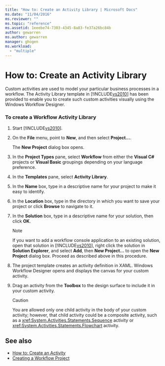 ```yaml
---
title: "How to: Create an Activity Library | Microsoft Docs"
ms.date: "11/04/2016"
ms.reviewer: ""
ms.topic: "reference"
ms.assetid: 1eeebe74-7303-4345-8a83-fe37a26bc84b
author: gewarren
ms.author: gewarren
manager: ghogen
ms.workload: 
  - "multiple"
---
```

# How to: Create an Activity Library
Custom activities are used to model your particular business processes in a workflow. The Activity Library template in [!INCLUDE[vs2010](../misc/includes/vs2010_md.md)] has been provided to enable you to create such custom activities visually using the Windows Workflow Designer.

### To create a Workflow Activity Library

1.  Start [!INCLUDE[vs2010](../misc/includes/vs2010_md.md)].

2.  On the **File** menu, point to **New**, and then select **Project...**.

     The **New Project** dialog box opens.

3.  In the **Project Types** pane, select **Workflow** from either the **Visual C#** projects or **Visual Basic** groupings depending on your language preference.

4.  In the **Templates** pane, select **Activity Library**.

5.  In the **Name** box, type in a descriptive name for your project to make it easy to identify.

6.  In the **Location** box, type in the directory in which you want to save your project or click **Browse** to navigate to it.

7.  In the **Solution** box, type in a descriptive name for your solution, then click **OK**.

    > [!NOTE]
    > If you want to add a workflow console application to an existing solution, open that solution in [!INCLUDE[vs2010](../misc/includes/vs2010_md.md)], right click the solution in **Solution Explorer**, and select **Add**, then **New Project...** to open the **New Project** dialog box. Proceed as described above in this procedure.

8.  The project template creates an activity definition in XAML. Windows Workflow Designer opens and displays the canvas for your custom activity.

9. Drag an activity from the **Toolbox** to the design surface to include it in your custom activity.

    > [!CAUTION]
    > You are allowed only one child activity in the body of your custom activity; however, that child activity could be a composite activity, such as a <xref:System.Activities.Statements.Sequence> activity or <xref:System.Activities.Statements.Flowchart> activity.

## See also

- [How to: Create an Activity](/dotnet/framework/windows-workflow-foundation/how-to-create-an-activity)
- [Creating a Workflow Project](../workflow-designer/creating-a-workflow-project.md)